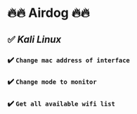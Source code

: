 # 🔥🔥 Airdog 🔥🔥

## ✅ **_Kali Linux_**
### ✔️ `Change mac address of interface`
### ✔️ `Change mode to monitor`
### ✔️ `Get all available wifi list`


